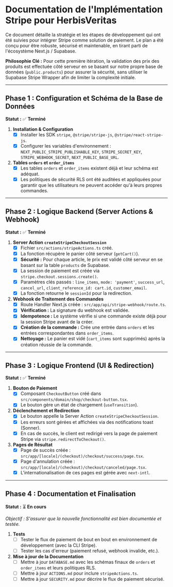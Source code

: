 # Documentation de l'Implémentation Stripe pour HerbisVeritas

Ce document détaille la stratégie et les étapes de développement qui ont été suivies pour intégrer Stripe comme solution de paiement. Le plan a été conçu pour être robuste, sécurisé et maintenable, en tirant parti de l'écosystème Next.js / Supabase.

**Philosophie Clé :** Pour cette première itération, la validation des prix des produits est effectuée côté serveur en se basant sur notre propre base de données (`public.products`) pour assurer la sécurité, sans utiliser le Supabase Stripe Wrapper afin de limiter la complexité initiale.

---

## Phase 1 : Configuration et Schéma de la Base de Données

**Statut :** ✅ **Terminé**

1.  **Installation & Configuration**
    - [x] Installer les SDK `stripe`, `@stripe/stripe-js`, `@stripe/react-stripe-js`.
    - [x] Configurer les variables d'environnement : `NEXT_PUBLIC_STRIPE_PUBLISHABLE_KEY`, `STRIPE_SECRET_KEY`, `STRIPE_WEBHOOK_SECRET`, `NEXT_PUBLIC_BASE_URL`.

2.  **Tables `orders` et `order_items`**
    - [x] Les tables `orders` et `order_items` existent déjà et leur schéma est adéquat.
    - [x] Les politiques de sécurité RLS ont été auditées et appliquées pour garantir que les utilisateurs ne peuvent accéder qu'à leurs propres commandes.

---

## Phase 2 : Logique Backend (Server Actions & Webhook)

**Statut :** ✅ **Terminé**

1.  **Server Action `createStripeCheckoutSession`**
    - [x] Fichier `src/actions/stripeActions.ts` créé.
    - [x] La fonction récupère le panier côté serveur (`getCart()`).
    - [x] **Sécurité :** Pour chaque article, le prix est validé côté serveur en se basant sur la table `products` de Supabase.
    - [x] La session de paiement est créée via `stripe.checkout.sessions.create()`.
    - [x] Paramètres clés passés : `line_items`, `mode: 'payment'`, `success_url`, `cancel_url`, `client_reference_id: cart.id`, `customer_email`.
    - [x] La fonction retourne le `sessionId` pour la redirection.

2.  **Webhook de Traitement des Commandes**
    - [x] Route Handler Next.js créée : `src/app/api/stripe-webhook/route.ts`.
    - [x] **Vérification :** La signature du webhook est validée.
    - [x] **Idempotence :** Le système vérifie si une commande existe déjà pour la session Stripe avant de la créer.
    - [x] **Création de la commande :** Crée une entrée dans `orders` et les entrées correspondantes dans `order_items`.
    - [x] **Nettoyage :** Le panier est vidé (`cart_items` sont supprimés) après la création réussie de la commande.

---

## Phase 3 : Logique Frontend (UI & Redirection)

**Statut :** ✅ **Terminé**

1.  **Bouton de Paiement**
    - [x] Composant `CheckoutButton` créé dans `src/components/domain/shop/checkout-button.tsx`.
    - [x] Le bouton gère un état de chargement (`useTransition`).

2.  **Déclenchement et Redirection**
    - [x] Le bouton appelle la Server Action `createStripeCheckoutSession`.
    - [x] Les erreurs sont gérées et affichées via des notifications toast (Sonner).
    - [x] En cas de succès, le client est redirigé vers la page de paiement Stripe via `stripe.redirectToCheckout()`.

3.  **Pages de Résultat**
    - [x] Page de succès créée : `src/app/[locale]/(checkout)/checkout/success/page.tsx`.
    - [x] Page d'annulation créée : `src/app/[locale]/(checkout)/checkout/canceled/page.tsx`.
    - [x] L'internationalisation de ces pages est gérée avec `next-intl`.

---

## Phase 4 : Documentation et Finalisation

**Statut :** ⏳ **En cours**

_Objectif : S'assurer que la nouvelle fonctionnalité est bien documentée et testée._

1.  **Tests**
    - [ ] Tester le flux de paiement de bout en bout en environnement de développement (avec la CLI Stripe).
    - [ ] Tester les cas d'erreur (paiement refusé, webhook invalide, etc.).

2.  **Mise à jour de la Documentation**
    - [ ] Mettre à jour `DATABASE.md` avec les schémas finaux de `orders` et `order_items` et leurs politiques RLS.
    - [ ] Mettre à jour `ACTIONS.md` pour inclure `stripeActions.ts`.
    - [ ] Mettre à jour `SECURITY.md` pour décrire le flux de paiement sécurisé.
